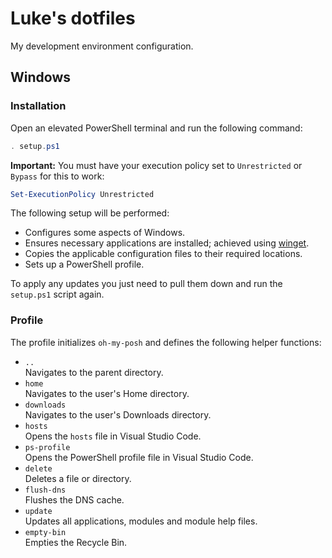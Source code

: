 # Luke's dotfiles

My development environment configuration.

## Windows

### Installation

Open an elevated PowerShell terminal and run the following command:

``` powershell
. setup.ps1
```

**Important:** You must have your execution policy set to `Unrestricted` or `Bypass` for this to work:

``` powershell
Set-ExecutionPolicy Unrestricted
```

The following setup will be performed:

- Configures some aspects of Windows.
- Ensures necessary applications are installed; achieved using [winget](https://learn.microsoft.com/en-us/windows/package-manager/winget/).
- Copies the applicable configuration files to their required locations.
- Sets up a PowerShell profile.

To apply any updates you just need to pull them down and run the `setup.ps1` script again.

### Profile

The profile initializes `oh-my-posh` and defines the following helper functions:

- `..`\
  Navigates to the parent directory.
- `home`\
  Navigates to the user's Home directory.
- `downloads`\
  Navigates to the user's Downloads directory.
- `hosts`\
  Opens the `hosts` file in Visual Studio Code.
- `ps-profile`\
  Opens the PowerShell profile file in Visual Studio Code.
- `delete`\
  Deletes a file or directory.
- `flush-dns`\
  Flushes the DNS cache.
- `update`\
  Updates all applications, modules and module help files.
- `empty-bin`\
  Empties the Recycle Bin.
